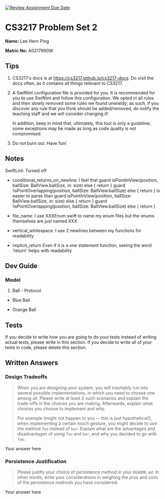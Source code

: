 [![Review Assignment Due Date](https://classroom.github.com/assets/deadline-readme-button-24ddc0f5d75046c5622901739e7c5dd533143b0c8e959d652212380cedb1ea36.svg)](https://classroom.github.com/a/GTp3VxVz)
# CS3217 Problem Set 2

**Name:** Lee Hern Ping

**Matric No:** A0217990W

## Tips
1. CS3217's docs is at https://cs3217.github.io/cs3217-docs. Do visit the docs often, as
   it contains all things relevant to CS3217.
2. A Swiftlint configuration file is provided for you. It is recommended for you
   to use Swiftlint and follow this configuration. We opted in all rules and
   then slowly removed some rules we found unwieldy; as such, if you discover
   any rule that you think should be added/removed, do notify the teaching staff
   and we will consider changing it!

   In addition, keep in mind that, ultimately, this tool is only a guideline;
   some exceptions may be made as long as code quality is not compromised.
3. Do not burn out. Have fun!

## Notes
SwiftLint: Turned off
- conditional_returns_on_newline: 
I feel that 
        guard isPointInView(position, ballSize: BallView.ballSize, in: size) else { return }
        guard !isPointOverlapping(position, ballSize: BallView.ballSize) else { return }
is easier to parse than
        guard isPointInView(position, ballSize: BallView.ballSize, in: size) else { 
            return 
        }
        guard !isPointOverlapping(position, ballSize: BallView.ballSize) else { 
            return 
        }

- file_name:
I use XXXEnum.swift to name my enum files but the enums themselves are just named XXX
 
- vertical_whitespace:
I use 2 newlines between my functions for readability

- implicit_return
Even if it is a one statement function, seeing the word 'return' helps with readability




## Dev Guide

### Model

1. Ball - Protocol

- Blue Ball 

- Orange Ball



## Tests
If you decide to write how you are going to do your tests instead of writing
actual tests, please write in this section. If you decide to write all of your
tests in code, please delete this section.

## Written Answers

### Design Tradeoffs
> When you are designing your system, you will inevitably run into several
> possible implementations, in which you need to choose one among all. Please
> write at least 2 such scenarios and explain the trade-offs in the choices you
> are making. Afterwards, explain what choices you choose to implement and why.
>
> For example (might not happen to you -- this is just hypothetical!), when
> implementing a certain touch gesture, you might decide to use the method
> `foo` instead of `bar`. Explain what are the advantages and disadvantages of
> using `foo` and `bar`, and why you decided to go with `foo`.

Your answer here

### Persistence Justification
> Please justify your choice of persistence method in your `README.md`. In
> other words, write your considerations in weighing the pros and cons of the
> persistence methods you have considered.

Your answer here
